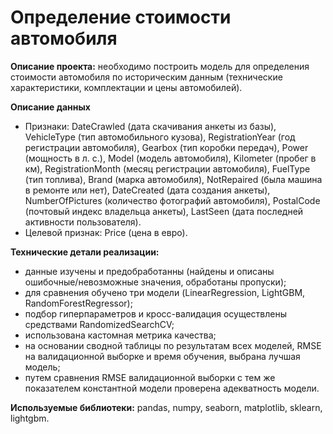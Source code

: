 # Определение стоимости автомобиля

**Описание проекта:** необходимо построить модель для определения стоимости автомобиля по историческим данным (технические характеристики, комплектации и цены автомобилей).

**Описание данных**
- Признаки: DateCrawled (дата скачивания анкеты из базы), VehicleType (тип автомобильного кузова), RegistrationYear (год регистрации автомобиля), Gearbox (тип коробки передач), Power (мощность в л. с.), Model (модель автомобиля), Kilometer (пробег в км), RegistrationMonth (месяц регистрации автомобиля), FuelType (тип топлива), Brand (марка автомобиля), NotRepaired (была машина в ремонте или нет), DateCreated (дата создания анкеты), NumberOfPictures (количество фотографий автомобиля), PostalCode (почтовый индекс владельца анкеты), LastSeen (дата последней активности пользователя).
- Целевой признак: Price (цена в евро).

**Технические детали реализации:**
- данные изучены и предобработанны (найдены и описаны ошибочные/невозможные значения, обработаны пропуски);
- для сравнения обучено три модели (LinearRegression, LightGBM, RandomForestRegressor);
- подбор гиперпараметров и кросс-валидация осуществлены средствами RandomizedSearchCV;
- использована кастомная метрика качества;
- на основании сводной таблицы по результатам всех моделей, RMSE на валидационной выборке и время обучения, выбрана лучшая модель;
- путем сравнения RMSE валидационной выборки с тем же показателем константной модели проверена адекватность модели.

**Используемые библиотеки:** pandas, numpy, seaborn, matplotlib, sklearn, lightgbm.
